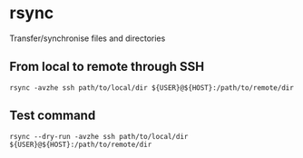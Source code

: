 # rsync
Transfer/synchronise files and directories

## From local to remote through SSH
```
rsync -avzhe ssh path/to/local/dir ${USER}@${HOST}:/path/to/remote/dir
```

## Test command
```
rsync --dry-run -avzhe ssh path/to/local/dir ${USER}@${HOST}:/path/to/remote/dir
```
